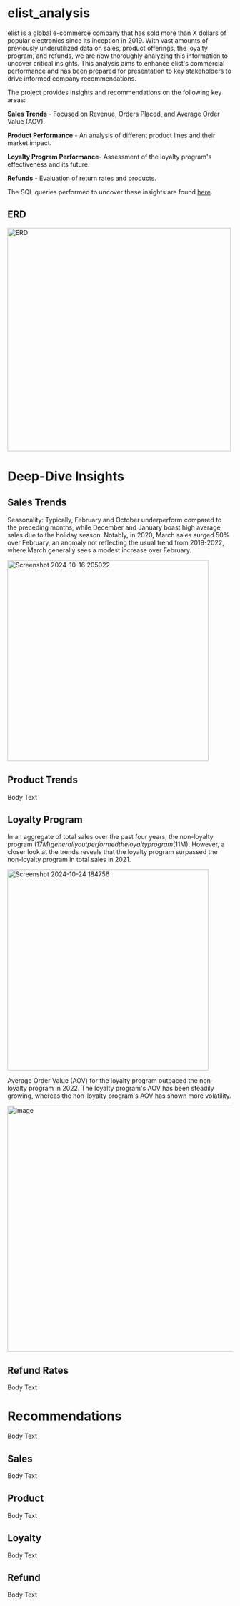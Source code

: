 # elist_analysis
elist is a global e-commerce company that has sold more than X dollars of popular electronics since its inception in 2019. With vast amounts of previously underutilized data on sales, product offerings, the loyalty program, and refunds, we are now thoroughly analyzing this information to uncover critical insights. This analysis aims to enhance elist's commercial performance and has been prepared for presentation to key stakeholders to drive informed company recommendations.

The project provides insights and recommendations on the following key areas:

**Sales Trends** - Focused on Revenue, Orders Placed, and Average Order Value (AOV).

**Product Performance** - An analysis of different product lines and their market impact.

**Loyalty Program Performance**- Assessment of the loyalty program's effectiveness and its future.

**Refunds** - Evaluation of return rates and products.

The SQL queries performed to uncover these insights are found [here](https://github.com/madeleinevarda/elist_analysis/blob/main/Data%20Cleaning%20Change%20Log.png).

## ERD
<img width="500" alt="ERD" src="https://github.com/user-attachments/assets/5add595f-9347-4568-9dd6-7f7e6e8297c3">

# Deep-Dive Insights

## Sales Trends 

Seasonality: Typically, February and October underperform compared to the preceding months, while December and January boast high average sales due to the holiday season. Notably, in 2020, March sales surged 50% over February, an anomaly not reflecting the usual trend from 2019-2022, where March generally sees a modest increase over February.

<img width="450" alt="Screenshot 2024-10-16 205022" src="https://github.com/user-attachments/assets/a422f168-2351-4c6a-82ca-dadf53214d78">


## Product Trends
Body Text 

## Loyalty Program
In an aggregate of total sales over the past four years, the non-loyalty program ($17M) generally outperformed the loyalty program ($11M). However, a closer look at the trends reveals that the loyalty program surpassed the non-loyalty program in total sales in 2021.

<img width="450" alt="Screenshot 2024-10-24 184756" src="https://github.com/user-attachments/assets/54165ca8-94b2-4811-8074-a64dc5b6fc5c">

Average Order Value (AOV) for the loyalty program outpaced the non-loyalty program in 2022. The loyalty program's AOV has been steadily growing, whereas the non-loyalty program's AOV has shown more volatility.

<img width="550" alt="image" src="https://github.com/user-attachments/assets/87090c5e-6aef-4b53-ac4b-e91c6b8cf24c">

## Refund Rates
Body Text 

# Recommendations
Body Text

## Sales 
Body Text

## Product 
Body Text

## Loyalty 
Body Text

## Refund 
Body Text
